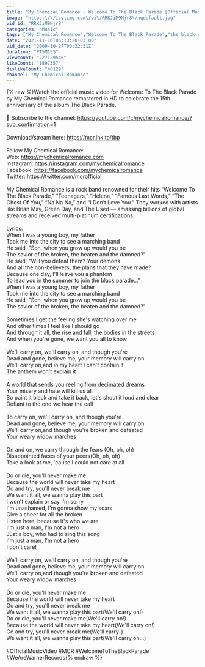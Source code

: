 ```yaml
---
title: "My Chemical Romance - Welcome To The Black Parade [Official Music Video] [HD]"
image: "https:\/\/i.ytimg.com\/vi\/RRKJiM9Njr8\/hqdefault.jpg"
vid_id: "RRKJiM9Njr8"
categories: "Music"
tags: ["My Chemical Romance","Welcome To The Black Parade","the black parade"]
date: "2021-11-16T05:13:20+03:00"
vid_date: "2009-10-27T00:32:31Z"
duration: "PT5M15S"
viewcount: "227129546"
likeCount: "1897357"
dislikeCount: "46129"
channel: "My Chemical Romance"
---
```

{% raw %}Watch the official music video for Welcome To The Black Parade by My Chemical Romance remastered in HD to celebrate the 15th anniversary of the album The Black Parade.<br /><br />🔔 Subscribe to the channel: <a rel="nofollow" target="blank" href="https://youtube.com/c/mychemicalromance/?sub_confirmation=1">https://youtube.com/c/mychemicalromance/?sub_confirmation=1</a><br /><br />Download/stream here: <a rel="nofollow" target="blank" href="https://mcr.lnk.to/tbp">https://mcr.lnk.to/tbp</a><br /><br />Follow My Chemical Romance:<br />Web: <a rel="nofollow" target="blank" href="https://mychemicalromance.com">https://mychemicalromance.com</a><br />Instagram: <a rel="nofollow" target="blank" href="https://instagram.com/mychemicalromance">https://instagram.com/mychemicalromance</a><br />Facebook: <a rel="nofollow" target="blank" href="https://facebook.com/mychemicalromance">https://facebook.com/mychemicalromance</a><br />Twitter: <a rel="nofollow" target="blank" href="https://twitter.com/mcrofficial">https://twitter.com/mcrofficial</a><br /><br />My Chemical Romance  is a rock band renowned for their hits “Welcome To The Black Parade,” “Teenagers,” “Helena,” “Famous Last Words,” “The Ghost Of You,” “Na Na Na,” and “I Don’t Love You.” They worked with artists like Brian May, Green Day, and The Used — amassing billions of global streams and received multi-platinum certifications.<br /><br />Lyrics:<br />When I was a young boy, my father<br />Took me into the city to see a marching band<br />He said, &quot;Son, when you grow up would you be<br />The savior of the broken, the beaten and the damned?&quot;<br />He said, &quot;Will you defeat them? Your demons<br />And all the non-believers, the plans that they have made?<br />Because one day, I'll leave you a phantom<br />To lead you in the summer to join the black parade...&quot;<br />When I was a young boy, my father<br />Took me into the city to see a marching band<br />He said, &quot;Son, when you grow up would you be<br />The savior of the broken, the beaten and the damned?&quot;<br /><br />Sometimes I get the feeling she's watching over me<br />And other times I feel like I should go<br />And through it all, the rise and fall, the bodies in the streets<br />And when you're gone, we want you all to know<br /><br />We'll carry on, we'll carry on, and though you're<br />Dead and gone, believe me, your memory will carry on<br />We'll carry on,and in my heart I can't contain it<br />The anthem won't explain it<br /><br />A world that sends you reeling from decimated dreams<br />Your misery and hate will kill us all<br />So paint it black and take it back, let's shout it loud and clear<br />Defiant to the end we hear the call<br /><br />To carry on, we'll carry on, and though you're<br />Dead and gone, believe me, your memory will carry on<br />We'll carry on,and though you're broken and defeated<br />Your weary widow marches<br /><br />On and on, we carry through the fears (Oh, oh, oh)<br />Disappointed faces of your peers(Oh, oh, oh)<br />Take a look at me, 'cause I could not care at all<br /><br />Do or die, you'll never make me<br />Because the world will never take my heart<br />Go and try, you'll never break me<br />We want it all, we wanna play this part<br />I won't explain or say I'm sorry<br />I'm unashamed, I'm gonna show my scars<br />Give a cheer for all the broken<br />Listen here, because it's who we are<br />I'm just a man, I'm not a hero<br />Just a boy, who had to sing this song<br />I'm just a man, I'm not a hero<br />I don't care!<br /><br />We'll carry on, we'll carry on, and though you're<br />Dead and gone, believe me, your memory will carry on<br />We'll carry on,and though you're broken and defeated<br />Your weary widow marches<br /><br />Do or die, you'll never make me<br />Because the world will never take my heart<br />Go and try, you'll never break me<br />We want it all, we wanna play this part(We'll carry on!)<br />Do or die, you'll never make me(We'll carry on!)<br />Because the world will never take my heart(We'll carry on!)<br />Go and try, you'll never break me(We'll carry-)<br />We want it all, we wanna play this part(We'll carry on...)<br /><br />#OfficialMusicVideo #MCR #WelcomeToTheBlackParade #WeAreWarnerRecords{% endraw %}
